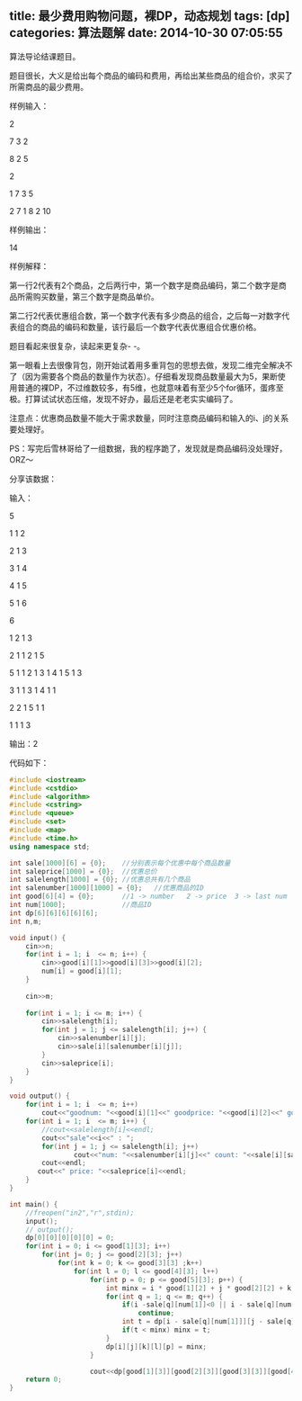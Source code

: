 title: 最少费用购物问题，裸DP，动态规划
tags: [dp]
categories: 算法题解
date: 2014-10-30 07:05:55
---

算法导论结课题目。

题目很长，大义是给出每个商品的编码和费用，再给出某些商品的组合价，求买了所需商品的最少费用。

<!--more-->

样例输入：

2

7  3  2

8  2  5

2

1  7  3  5

2  7  1  8  2  10

样例输出：

14

样例解释：

第一行2代表有2个商品，之后两行中，第一个数字是商品编码，第二个数字是商品所需购买数量，第三个数字是商品单价。

第二行2代表优惠组合数，第一个数字代表有多少商品的组合，之后每一对数字代表组合的商品的编码和数量，该行最后一个数字代表优惠组合优惠价格。

题目看起来很复杂，读起来更复杂- -。

第一眼看上去很像背包，刚开始试着用多重背包的思想去做，发现二维完全解决不了（因为需要各个商品的数量作为状态）。仔细看发现商品数量最大为5，果断使用普通的裸DP，不过维数较多，有5维，也就意味着有至少5个for循环，蛋疼至极。打算试试状态压缩，发现不好办，最后还是老老实实编码了。

注意点：优惠商品数量不能大于需求数量，同时注意商品编码和输入的i、j的关系要处理好。

PS：写完后雪林哥给了一组数据，我的程序跪了，发现就是商品编码没处理好，ORZ～

分享该数据：

输入：

5

1 1 2

2 1 3

3 1 4 

4 1 5

5 1 6

6

1 2 1 3 

2 1 1 2 1 5

5 1 1 2 1 3 1 4 1 5 1 3

3 1 1 3 1 4 1 1

2 2 1 5 1 1

1 1 1 3

输出：2

代码如下：

```cpp
#include <iostream>  
#include <cstdio>  
#include <algorithm>  
#include <cstring>  
#include <queue>  
#include <set>  
#include <map>  
#include <time.h>  
using namespace std;  

int sale[1000][6] = {0};    //分别表示每个优惠中每个商品数量   
int saleprice[1000] = {0};  //优惠总价   
int salelength[1000] = {0}; //优惠总共有几个商品   
int salenumber[1000][1000] = {0};   //优惠商品的ID   
int good[6][4] = {0};       //1 -> number   2 -> price  3 -> last num  
int num[1000];              //商品ID   
int dp[6][6][6][6][6];    
int n,m;  

void input() {  
    cin>>n;
    for(int i = 1; i  <= n; i++) {  
        cin>>good[i][1]>>good[i][3]>>good[i][2];  
        num[i] = good[i][1];  
    }  
    
    cin>>m;  
    
    for(int i = 1; i <= m; i++) {  
        cin>>salelength[i];  
        for(int j = 1; j <= salelength[i]; j++) {  
            cin>>salenumber[i][j];
            cin>>sale[i][salenumber[i][j]];  
        }  
        cin>>saleprice[i];  
    }  
}  

void output() {  
    for(int i = 1; i  <= n; i++)  
        cout<<"goodnum: "<<good[i][1]<<" goodprice: "<<good[i][2]<<" goodlast: "<<good[i][3]<<endl;  
    for(int i = 1; i  <= m; i++) {  
        //cout<<salelength[i]<<endl;  
        cout<<"sale"<<i<<" : ";  
        for(int j = 1; j <= salelength[i]; j++)  
                cout<<"num: "<<salenumber[i][j]<<" count: "<<sale[i][salenumber[i][j]]<<" ";  
        cout<<endl;  
       cout<<" price: "<<saleprice[i]<<endl;  
    }  
}  

int main() {
    //freopen("in2","r",stdin);  
    input();  
    // output();  
    dp[0][0][0][0][0] = 0;  
    for(int i = 0; i <= good[1][3]; i++)  
        for(int j= 0; j <= good[2][3]; j++)  
            for(int k = 0; k <= good[3][3] ;k++)  
                for(int l = 0; l <= good[4][3]; l++)  
                    for(int p = 0; p <= good[5][3]; p++) {
                        int minx = i * good[1][2] + j * good[2][2] + k * good[3][2] + l * good[4][2] + p * good[5][2];  
                        for(int q = 1; q <= m; q++) {
                            if(i -sale[q][num[1]]<0 || i - sale[q][num[2]]<0 ||   i-sale[q][num[3]]<0 || i-sale[q][num[4]]<0 ||i-sale[q][num[5]]<0)
                                continue;  
                            int t = dp[i - sale[q][num[1]]][j - sale[q][num[2]]][k - sale[q][num[3]]][l - sale[q][num[4]]][p - sale[q][num[5]]] + saleprice[q];  
                            if(t < minx) minx = t;  
                        }
                        dp[i][j][k][l][p] = minx;  
                    }  

                    cout<<dp[good[1][3]][good[2][3]][good[3][3]][good[4][3]][good[5][3]]<<endl;  
    return 0;  
}
```
